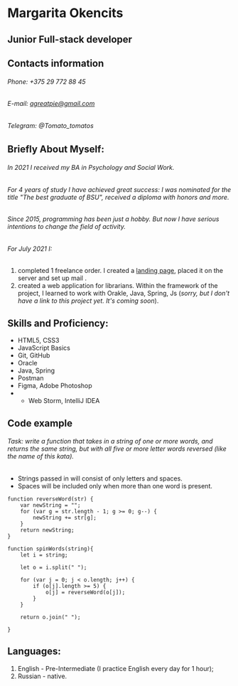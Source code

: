 # Margarita Okencits
## Junior Full-stack developer
## Contacts information
###### Phone: +375 29 772 88 45
###### E-mail: agreatpie@gmail.com
###### Telegram: @Tomato_tomatos

## Briefly About Myself:
###### In 2021 I received my BA in Psychology and Social Work. 
###### For 4 years of study I have achieved great success: I was nominated for the title "The best graduate of BSU", received a diploma with honors and more.
###### Since 2015, programming has been just a hobby. But now I have serious intentions to change the field of activity.

###### For July 2021 I:
1. completed 1 freelance order. I created a [landing page](https://skvazzhin.by/), placed it on the server and set up mail .
2. created a web application for librarians. Within the framework of the project, I learned to work with Orakle, Java, Spring, Js (*sorry, but I don't have a link to this project yet. It's coming soon*).

## Skills and Proficiency:
* HTML5, CSS3
* JavaScript Basics
* Git, GitHub
* Oracle
* Java, Spring 
* Postman
* Figma, Adobe Photoshop
* * Web Storm, IntelliJ IDEA

## Code example
###### Task: write a function that takes in a string of one or more words, and returns the same string, but with all five or more letter words reversed (like the name of this kata).
* Strings passed in will consist of only letters and spaces.
* Spaces will be included only when more than one word is present.

~~~
function reverseWord(str) {
    var newString = "";
    for (var g = str.length - 1; g >= 0; g--) {
        newString += str[g];
    }
    return newString;
}

function spinWords(string){
    let i = string;

    let o = i.split(" ");

    for (var j = 0; j < o.length; j++) {
        if (o[j].length >= 5) {
            o[j] = reverseWord(o[j]);
        }
    }

    return o.join(" ");

}
~~~

## Languages:
1. English - Pre-Intermediate (I practice English every day for 1 hour);
2. Russian - native.